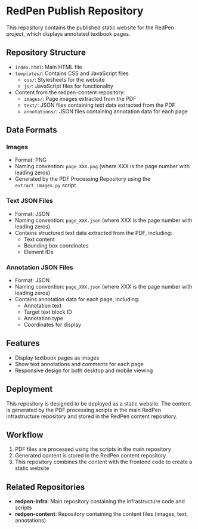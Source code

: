 # RedPen Publish Repository

This repository contains the published static website for the RedPen project, which displays annotated textbook pages.

## Repository Structure

- `index.html`: Main HTML file
- `templates/`: Contains CSS and JavaScript files
  - `css/`: Stylesheets for the website
  - `js/`: JavaScript files for functionality
- Content from the redpen-content repository:
  - `images/`: Page images extracted from the PDF
  - `text/`: JSON files containing text data extracted from the PDF
  - `annotations/`: JSON files containing annotation data for each page

## Data Formats

### Images

- Format: PNG
- Naming convention: `page_XXX.png` (where XXX is the page number with leading zeros)
- Generated by the PDF Processing Repository using the `extract_images.py` script

### Text JSON Files

- Format: JSON
- Naming convention: `page_XXX.json` (where XXX is the page number with leading zeros)
- Contains structured text data extracted from the PDF, including:
  - Text content
  - Bounding box coordinates
  - Element IDs

### Annotation JSON Files

- Format: JSON
- Naming convention: `page_XXX.json` (where XXX is the page number with leading zeros)
- Contains annotation data for each page, including:
  - Annotation text
  - Target text block ID
  - Annotation type
  - Coordinates for display

## Features

- Display textbook pages as images
- Show text annotations and comments for each page
- Responsive design for both desktop and mobile viewing

## Deployment

This repository is designed to be deployed as a static website. The content is generated by the PDF processing scripts in the main RedPen infrastructure repository and stored in the RedPen content repository.

## Workflow

1. PDF files are processed using the scripts in the main repository
2. Generated content is stored in the RedPen content repository
3. This repository combines the content with the frontend code to create a static website

## Related Repositories

- **redpen-infra**: Main repository containing the infrastructure code and scripts
- **redpen-content**: Repository containing the content files (images, text, annotations)
